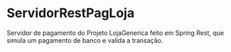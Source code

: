 # ServidorRestPagLoja
Servidor de pagamento do Projeto LojaGenerica feito em Spring Rest, que simula um pagamento de banco e valida a transação.
